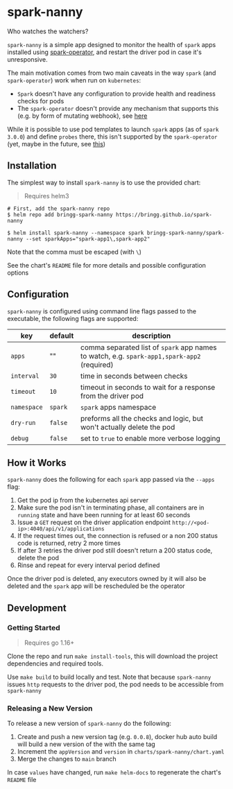 # spark-nanny

Who watches the watchers?

`spark-nanny` is a simple app designed to monitor the health of `spark` apps installed using [spark-operator](https://github.com/GoogleCloudPlatform/spark-on-k8s-operator), and restart the driver pod in case it's unresponsive.

The main motivation comes from two main caveats in the way `spark` (and `spark-operator`) work when run on `kubernetes`:
* `Spark` doesn't have any configuration to provide health and readiness checks for pods
* The `spark-operator` doesn't provide any mechanism that supports this (e.g. by form of mutating webhook), see [here](https://github.com/GoogleCloudPlatform/spark-on-k8s-operator/issues/969)

While it is possible to use pod templates to launch `spark` apps (as of `spark 3.0.0`) and define `probes` there, this isn't supported by the `spark-operator` (yet, maybe in the future, see [this](https://github.com/GoogleCloudPlatform/spark-on-k8s-operator/issues/1176))

## Installation

The simplest way to install `spark-nanny` is to use the provided chart:

> Requires helm3

```shell
# First, add the spark-nanny repo
$ helm repo add bringg-spark-nanny https://bringg.github.io/spark-nanny

$ helm install spark-nanny --namespace spark bringg-spark-nanny/spark-nanny --set sparkApps="spark-app1\,spark-app2"
```

Note that the comma must be escaped (with `\`)

See the chart's `README` file for more details and possible configuration options

## Configuration

`spark-nanny` is configured using command line flags passed to the executable, the following flags are supported:

| key | default | description |
|---|---|---|
| `apps` | "" | comma separated list of `spark` app names to watch, e.g. `spark-app1,spark-app2` (required) |
| `interval` | `30` | time in seconds between checks |
| `timeout` | `10` | timeout in seconds to wait for a response from the driver pod |
| `namespace` | `spark` | `spark` apps namespace |
| `dry-run` | `false` | preforms all the checks and logic, but won't actually delete the pod |
| `debug` | `false` | set to `true` to enable more verbose logging |

## How it Works

`spark-nanny` does the following for each `spark` app passed via the `--apps` flag:
1. Get the pod ip from the kubernetes api server
2. Make sure the pod isn't in terminating phase, all containers are in `running` state and have been running for at least 60 seconds
3. Issue a `GET` request on the driver application endpoint `http://<pod-ip>:4040/api/v1/applications`
4. If the request times out, the connection is refused or a non 200 status code is returned, retry 2 more times
5. If after 3 retries the driver pod still doesn't return a 200 status code, delete the pod
6. Rinse and repeat for every interval period defined

Once the driver pod is deleted, any executors owned by it will also be deleted and the `spark` app will be rescheduled be the operator

## Development

### Getting Started

> Requires go 1.16+

Clone the repo and run `make install-tools`, this will download the project dependencies and required tools.

Use `make build` to build locally and test. Note that because `spark-nanny` issues `http` requests to the driver pod, the pod needs to be accessible from `spark-nanny`

### Releasing a New Version

To release a new version of `spark-nanny` do the following:

1. Create and push a new version tag (e.g. `0.0.8`), docker hub auto build will build a new version of the with the same tag
3. Increment the `appVersion` and `version` in `charts/spark-nanny/chart.yaml`
4. Merge the changes to `main` branch

In case `values` have changed, run `make helm-docs` to regenerate the chart's `README` file
